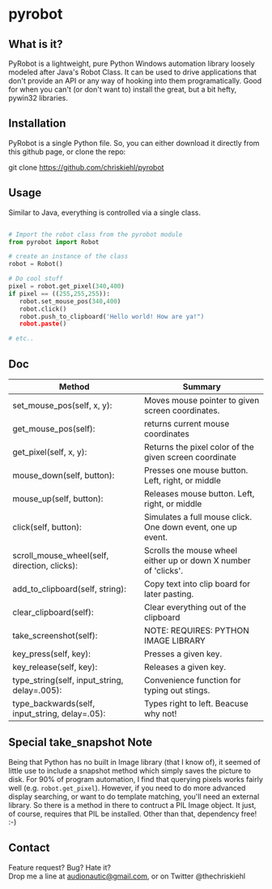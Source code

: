pyrobot
=======


What is it?
-----------  

PyRobot is a lightweight, pure Python Windows automation library loosely modeled after Java's Robot Class. It can be used to drive applications that don't provide an API or any way of hooking into them programatically. Good for when you can't (or don't want to) install the great, but a bit hefty, pywin32 libraries.   

Installation
------------

PyRobot is a single Python file. So, you can either download it directly from this github page, or clone the repo: 

git clone https://github.com/chriskiehl/pyrobot  

Usage
------

Similar to Java, everything is controlled via a single class.

 ```python

# Import the robot class from the pyrobot module
from pyrobot import Robot

# create an instance of the class
robot = Robot()

# Do cool stuff
pixel = robot.get_pixel(340,400)
if pixel == ((255,255,255)): 
	robot.set_mouse_pos(340,400)
	robot.click()
	robot.push_to_clipboard('Hello world! How are ya!")
	robot.paste()

# etc.. 

 ```  

Doc  
---  
   
| Method                                | Summary                    |
| --------------------------------------|-----------------------------
| set_mouse_pos(self, x, y): | Moves mouse pointer to given screen coordinates. |
| get_mouse_pos(self): 		| returns current mouse coordinates |
| get_pixel(self, x, y): 	| Returns the pixel color of the given screen coordinate|
| mouse_down(self, button): | Presses one mouse button. Left, right, or middle|
| mouse_up(self, button):	 | Releases mouse button. Left, right, or middle|
| click(self, button): 	| Simulates a full mouse click. One down event, one up event. |
| scroll_mouse_wheel(self, direction, clicks):  | Scrolls the mouse wheel either up or down X number of 'clicks'. |
| add_to_clipboard(self, string):  | Copy text into clip board for later pasting. |
| clear_clipboard(self): | Clear everything out of the clipboard|
| take_screenshot(self): | NOTE: REQUIRES: PYTHON IMAGE LIBRARY| Takes a snapshot of desktop and loads it into memory |
| key_press(self, key): | Presses a given key. |
| key_release(self, key): | Releases a given key. |
| type_string(self, input_string, delay=.005): | Convenience function for typing out stings. |
| type_backwards(self, input_string, delay=.05): | Types right to left. Beacuse why not! |

Special take_snapshot Note
-----------------------  

Being that Python has no built in Image library (that I know of), it seemed of little use to include a snapshot method which simply saves the picture to disk. For 90% of program automation, I find that querying pixels works fairly well (e.g. `robot.get_pixel`). However, if you need to do more advanced display searching, or want to do template matching, you'll need an external library. So there is a method in there to contruct a PIL Image object. It just, of course, requires that PIL be installed. Other than that, dependency free! :-)

Contact
-------

Feature request? Bug? Hate it?  
Drop me a line at audionautic@gmail.com, or on Twitter @thechriskiehl 









 
